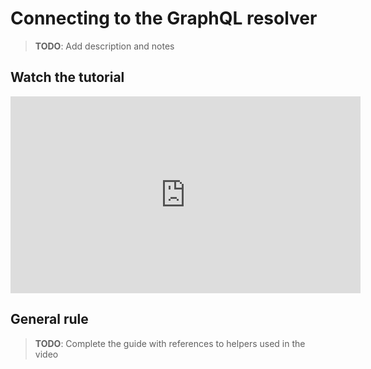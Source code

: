 # Connecting to the GraphQL resolver

> **TODO**: Add description and notes

## Watch the tutorial

<iframe width="560" height="315" src="https://www.youtube.com/embed/zoioI81yOWI" frameborder="0" allow="accelerometer; autoplay; encrypted-media; gyroscope; picture-in-picture" allowfullscreen></iframe>

## General rule

> **TODO**: Complete the guide with references to helpers used in the video
